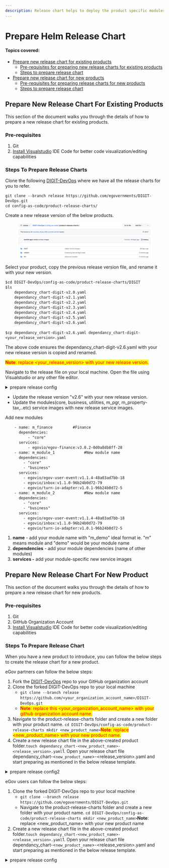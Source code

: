 ```yaml
---
description: Release chart helps to deploy the product specific modules in one click
---
```


# Prepare Helm Release Chart

#### Topics covered: <a href="#prepare-new-release-chart-for-existing-products." id="prepare-new-release-chart-for-existing-products."></a>

* [Prepare new release chart for existing products](prepare-helm-release-chart.md#prepare-new-release-chart-for-existing-products.-1)
  * [Pre-requisites for preparing new release charts for existing products](prepare-helm-release-chart.md#pre-requisites)
  * [Steps to prepare release chart](prepare-helm-release-chart.md#steps-to-prepare-new-release-chart-for-existing-products)
* [Prepare new release chart for new products](prepare-helm-release-chart.md#steps-to-prepare-new-release-chart-for-existing-products)
  * [Pre-requisites for preparing release charts for new products](prepare-helm-release-chart.md#pre-requisites-1)
  * [Steps to prepare release chart](prepare-helm-release-chart.md#steps-to-prepare-release-chart)

## Prepare New Release Chart For Existing Products <a href="#prepare-new-release-chart-for-existing-products." id="prepare-new-release-chart-for-existing-products."></a>

This section of the document walks you through the details of how to prepare a new release chart for existing products.

### Pre-requisites <a href="#pre-requisites" id="pre-requisites"></a>

1. Git
2. ​[Install Visualstudio](https://code.visualstudio.com/download) IDE Code for better code visualization/editing capabilities

### Steps To Prepare Release Charts <a href="#steps-to-prepare-new-release-chart-for-existing-products" id="steps-to-prepare-new-release-chart-for-existing-products"></a>

Clone the following [DIGIT-DevOps](https://github.com/egovernments/DIGIT-DevOps) where we have all the release charts for you to refer.

```
git clone --branch release https://github.com/egovernments/DIGIT-DevOps.git
cd config-as-code/product-release-charts/
```

Create a new release version of the below products.&#x20;

<figure><img src="../../../.gitbook/assets/image (91).png" alt=""><figcaption></figcaption></figure>

Select your product, copy the previous release version file, and rename it with your new version.

```
$cd DIGIT-DevOps/config-as-code/product-release-charts/DIGIT
$ls 
    dependancy_chart-digit-v2.0.yaml	
    dependancy_chart-digit-v2.1.yaml	
    dependancy_chart-digit-v2.2.yaml	
    dependancy_chart-digit-v2.3.yaml
    dependancy_chart-digit-v2.4.yaml
    dependancy_chart-digit-v2.5.yaml
    dependancy_chart-digit-v2.6.yaml

$cp dependancy_chart-digit-v2.6.yaml dependancy_chart-digit-<your_release_version>.yaml
```

The above code ensures the dependancy\_chart-digit-v2.6.yaml with your new release version is copied and renamed.&#x20;

<mark style="color:red;">**Note**</mark><mark style="color:red;">: replace \<your\_release\_version> with your new release version.​</mark>

Navigate to the release file on your local machine. Open the file using Visualstudio or any other file editor.

<details>

<summary>prepare release config</summary>

```
version: v2.6  # Update the release version "v2.6" with your release version.      
modules:
    - name: backbone
      services:
        - zookeeper-v2
        - kafka-v2
        - kafka-connect
        - kafka-connect-restart-tasks
        - elasticsearch-data-v1
        - elasticsearch-master-v1
        - kibana-v1
    - name: authn-authz
      services:
        - redis
        - nginx-ingress
        - cert-manager
        - zuul:v1.3.1-96b24b0d72-39      
    - name: core
      dependencies:
        - "backbone"
        - "authn-authz"    
      services:
        - egovio/egov-accesscontrol:v1.1.3-72f8a8f87b-24
        - egovio/egov-enc-service:v1.1.2-72f8a8f87b-9
        - egovio/egov-filestore:v1.2.3-2ee9ec37-4
        - egovio/egov-idgen:v1.2.3-72f8a8f87b-7
        - egovio/egov-indexer:v1.1.6-72f8a8f87b-10
        - egovio/egov-localization:v1.1.3-72f8a8f87b-6
        - egovio/egov-location:v1.1.4-72f8a8f87b-6
        - egovio/egov-mdms-service:v1.3.2-72f8a8f87b-12
        - egovio/egov-notification-mail:v1.1.2-72f8a8f87b-12
        - egovio/egov-notification-sms:v1.1.3-48a03ad7bb-10
        - egovio/egov-otp:v1.2.2-72f8a8f87b-12
        - egovio/egov-persister:v1.1.4-72f8a8f87b-6
        - egovio/egov-pg-service:v1.2.3-72f8a8f87b-14
        - egovio/egov-searcher:v1.1.5-72f8a8f87b-16
        - egovio/egov-url-shortening:v1.1.1-72f8a8f87b-20
        - egovio/egov-user:v1.2.6-96b24b0d72-87
        - egovio/user-otp:v1.1.4-96b24b0d72-15
        - egovio/egov-workflow-v2:v1.2.1-96b24b0d72-72
        - egovio/pdf-service:v1.1.6-96b24b0d72-83
        - egovio/report:v1.3.4-96b24b0d72-16
        - egovio/chatbot:v1.1.6-72f8a8f87b-8
        - egovio/xstate-chatbot:v1.1.1-96b24b0d72-21
        - egovio/egov-user-chatbot:v1.2.6-96b24b0d72-4 
        - egovio/nlp-engine:v1.0.0-fbea6fba-21
        - egovio/egov-document-uploader:v0.0.1-48a03ad7bb-26
        - egovio/playground:1.0
    - name: business
      dependencies:
        - "core"
      services:
        - egovio/collection-services:v1.1.6-72f8a8f87b-23
        - egovio/billing-service:v1.3.4-72f8a8f87b-39
        - egovio/egf-instrument:v1.1.4-72f8a8f87b-4
        - egovio/egf-master:v1.1.3-72f8a8f87b-15
        - egovio/egov-apportion-service:v1.1.5-72f8a8f87b-5
        - egovio/egov-hrms:v1.2.4-72f8a8f87b-27
        - egovio/finance-collections-voucher-consumer:v1.1.6-96b24b0d72-18
    - name: utilities
      dependencies:
        - "core"
      services:
        - egovio/egov-custom-consumer:v1.1.1-72f8a8f87b-3
        - egovio/egov-pdf:v1.1.2-344ffc814a-37
    - name: frontend         
      dependencies:
        - "business"
      services:
        - egovio/citizen:citizen-v1.5.0-c1825dd69-291
        - egovio/employee:v1.7.0-83c152772f-172
        - egovio/digit-ui:v1.4.0-29d4be1d4f-704  
    - name: m_pgr             #PGR
      dependencies:
        - "core"
        - "business"
      services:
        - egovio/pgr-services:v1.1.4-96b24b0d72-21
        - egovio/rainmaker-pgr:v1.1.4-48a03ad7bb-4
    - name: m_property-tax    #PT
      dependencies:
        - "core"
        - "business"
      services:
        - egovio/property-services:v1.1.7-96b24b0d72-138
        - egovio/pt-calculator-v2:v1.1.5-96b24b0d72-12
        - egovio/pt-services-v2:v1.0.0-48a03ad7bb-4
    - name: m_sewerage        #Sewerage
      dependencies:
        - "core"
        - "business"
      services:
        - egovio/sw-calculator:v1.3.2-96b24b0d72-15
        - egovio/sw-services:v1.4.2-96b24b0d72-31
    - name: m_bpa             #BPA
      dependencies:
          - "core"
          - "business"
      services:
          - egovio/bpa-services:v1.1.5-59f19cd017-74
          - egovio/bpa-calculator:v1.1.1-72f8a8f87b-8
          - egovio/land-services:v1.0.4-96b24b0d72-14
          - egovio/noc-services:v1.0.4-96b24b0d72-18
    - name: m_trade-license    #TL
      dependencies:
          - "core"
          - "business"
      services:
        - egovio/tl-calculator:v1.1.4-96b24b0d72-9
        - egovio/tl-services:v1.1.5-100cbc1a10-175     
    - name: m_firenoc         #Fire NOC
      dependencies:
          - "core"
          - "business"
      services:
          - egovio/firenoc-calculator:v1.2.0-d4a78bf8a3-19
          - egovio/firenoc-services:v1.3.2-12ed7e93c1-64
    - name: m_water-service   #Water
      dependencies:
          - "core"
          - "business"
      services:
        - egovio/ws-calculator:v1.3.2-96b24b0d72-26
        - egovio/ws-services:v1.4.2-96b24b0d72-65
    - name: m_dss   #dss
      dependencies:        
          - "frontend"
          - "core"
          - "business"
      services:
        - egovio/dashboard-analytics:v1.1.6-72f8a8f87b-5
        - egovio/dashboard-ingest:v1.1.4-72f8a8f87b-10
        - egovio/dss-dashboard:v1.7.0-b916c7d187-13
    - name: m_fsm   #fsm
      dependencies:
          - "core"
          - "business"
      services:
        - egovio/fsm:v1.0.4-96b24b0d72-13
        - egovio/fsm-calculator:v1.0.0-48a03ad7bb-5
        - egovio/vehicle:v1.0.3-96b24b0d72-6
        - egovio/vendor:v1.0.3-96b24b0d72-5
    - name: m_echallan   #eChallan
      dependencies:
          - "core"
          - "business"
      services:
        - egovio/echallan-services:v1.0.4-72f8a8f87b-17
        - egovio/echallan-calculator:v1.0.2-72f8a8f87b-14
    - name: Other             #Other Services
      dependencies:
        - "core"
        - "business"
      services:
        - egovio/egov-user-event:v1.1.4-48a03ad7bb-18
        - egovio/inbox:v1.1.0-96b24b0d72-79
        - egovio/turn-io-adapter:v1.0.1-96b24b0d72-5
    - name: m_edcr   #edcr
      dependencies:
          - "core"
      services:
        - egovio/egov-edcr:v2.1.0-db5adca27f-23 
    - name: m_finance         #Finance
      dependencies:
          - "core"
      services:
          - egovio/egov-finance:v3.0.2-0d0a8db8ff-28
```

</details>

* Update the release version "v2.6" with your new release version.
* Update the modules(core, business, utilities, m\_pgr, m\_property-tax,..etc) service images with new release service images.

Add new modules

```
    - name: m_finance         #Finance
      dependencies:
          - "core"
      services:
          - egovio/egov-finance:v3.0.2-0d0a8db8ff-28
    - name: m_module_1             #New module name
      dependencies:
        - "core"
        - "business"
      services:
        - egovio/egov-user-event:v1.1.4-48a03ad7bb-18
        - egovio/inbox:v1.1.0-96b24b0d72-79
        - egovio/turn-io-adapter:v1.0.1-96b24b0d72-5
    - name: m_module_2             #New module name
      dependencies:
        - "core"
        - "business"
      services:
        - egovio/egov-user-event:v1.1.4-48a03ad7bb-18
        - egovio/inbox:v1.1.0-96b24b0d72-79
        - egovio/turn-io-adapter:v1.0.1-96b24b0d72-5   
```

1. **name** - add your module name with "m\_demo" ideal format ie. "m" means module and "demo" would be your module name
2. **dependencies** - add your module dependencies (name of other modules)
3. **services -** add your module-specific new service images

## Prepare New Release Chart For New Product <a href="#prepare-new-release-chart-for-new-product." id="prepare-new-release-chart-for-new-product."></a>

This section of the document walks you through the details of how to prepare a new release chart for new products.

### Pre-requisites <a href="#pre-requisites-1" id="pre-requisites-1"></a>

1. Git
2. GitHub Organization Account
3. ​[Install Visualstudio](https://code.visualstudio.com/download) IDE Code for better code visualization/editing capabilities

### Steps To Prepare Release Chart

When you have a new product to introduce, you can follow the below steps to create the release chart for a new product.

eGov partners can follow the below steps:

1. Fork the [DIGIT-DevOps](https://github.com/egovernments/DIGIT-DevOps) repo to your GitHub organization account
2. Clone the forked DIGIT-DevOps repo to your local machine
   * `git clone --branch release https://github.com/<your_organization_account_name>/DIGIT-DevOps.git`
   * <mark style="color:red;">**Note**</mark><mark style="color:red;">: replace this \<your\_organization\_account\_name> with your github organization account name.</mark>
3. Navigate to the product-release-charts folder and create a new folder with your product name. `cd DIGIT-DevOps/config-as-code/product-release-charts mkdir <new_product_name>`<mark style="color:red;">**Note**</mark><mark style="color:red;">: replace \<new\_product\_name> with your new product name.</mark>
4. Create a new release chart file in the above-created product folder.`touch dependancy_chart-<new_product_name>-<release_version>.yaml`1. Open your release chart file dependancy\_chart-<`new_product_name`>-\<release\_version>.yaml and start preparing as mentioned in the below release template.

<details>

<summary>prepare release config​2</summary>

```
version: v1.0     #Add your release version
modules:
    - name: backbone  #Add the necessary backbone services for the product.
      services:
        - zookeeper-v2
        - kafka-v2
        - kafka-connect
        - kafka-connect-restart-tasks
        - elasticsearch-data-v1
        - elasticsearch-master-v1
        - kibana-v1
        - redis
        - nginx-ingress
        - cert-manager
        - zuul 
        - playground:1.0
    - name: core    #Add the necessary core services for the product.
      dependencies:
        - "backbone"
      services:
        - egovio/egov-accesscontrol:v1.1.0-f9375a4
        - egovio/egov-common-masters:408-14b79e9
        - egovio/egov-data-uploader:7-uploader-demand-feature-44b0170
        - egovio/egov-enc-service:v1.1.0-f9375a4
        - egovio/egov-filestore:v1.2.0-3acc52b
        - egovio/egov-idgen:v1.2.0-f9375a4
        - egovio/egov-indexer:v1.1.1-da68594-7
        - egovio/egov-localization:v1.1.0-f9375a4
        - egovio/egov-location:v1.1.0-f9375a4
        - egovio/egov-mdms-service:v1.3.0-e50b9eb
        - egovio/egov-notification-mail:v1.1.0-40b5f2d
        - egovio/egov-notification-sms:v1.1.0-245443e
        - egovio/egov-otp:v1.2.0-f9375a4
        - egovio/egov-persister:v1.1.1-58f6da0-9
        - egovio/egov-pg-service:v1.1.0-f9375a4
        - egovio/egov-searcher:v1.1.0-59d3598
        - egovio/egov-url-shortening:v1.0.0-40cc090
        - egovio/egov-user:v1.2.1-4976757
        - egovio/user-otp:v1.1.0-2f36d3a
        - egovio/egov-workflow-v2:v1.1.0-42786ef
        - egovio/pdf-service:v1.1.0-09b11d9
        - egovio/report:v1.3.0-28b3c97
    - name: business  #Add the necessary business services for the product
      dependencies:
        - "core"
      services:
        - egovio/collection-services:v1.1.1-4f6c6f7-15
        - egovio/billing-service:v1.1.1-33b0fcf-14
        - egovio/egf-instrument:v1.1.0-005ff61
        - egovio/egf-master:v1.1.0-9959f29
        - egovio/egov-apportion-service:v1.1.2-3436cd5-4
        - egovio/egov-hrms:v1.1.0-43cb793
        - egovio/dashboard-analytics:v1.1.1-14637ce-14
        - egovio/dashboard-ingest:v1.1.1-3436cd5-2
    - name: m_module_1             #Add a new module and its necessary services.
      dependencies:
        - "core"
        - "business"
      services:
        - new-services-1:<image-tag>
        - new-services-2:<image-tag>
        - new-services-3:<image-tag>
    - name: m_module_2             #Add a new module and its necessary services.
      dependencies:
        - "core"
        - "business"
      services:
        - new-services-1:<image-tag>
        - new-services-2:<image-tag>
        - new-services-3:<image-tag>    
```

</details>

eGov users can follow the below steps:

1. Clone the forked DIGIT-DevOps repo to your local machine
   * `git clone --branch release https://github.com/egovernments/DIGIT-DevOps.git`
   * Navigate to the product-release-charts folder and create a new folder with your product name. `cd DIGIT-DevOps/config-as-code/product-release-charts mkdir <new_product_name>`**Note**: replace \<new\_product\_name> with your new product name
2. Create a new release chart file in the above-created product folder.`touch dependancy_chart-<new_product_name>-<release_version>.yaml`1. Open your release chart file dependancy\_chart-<`new_product_name`>-\<release\_version>.yaml and start preparing as mentioned in the below release template.

<details>

<summary>prepare release config </summary>

```
version: v1.0     #Add your release version
modules:
    - name: backbone  #Add the necessary backbone services for the product.
      services:
        - zookeeper-v2
        - kafka-v2
        - kafka-connect
        - kafka-connect-restart-tasks
        - elasticsearch-data-v1
        - elasticsearch-master-v1
        - kibana-v1
        - redis
        - nginx-ingress
        - cert-manager
        - zuul 
        - playground:1.0
    - name: core    #Add the necessary core services for the product.
      dependencies:
        - "backbone"
      services:
        - egovio/egov-accesscontrol:v1.1.0-f9375a4
        - egovio/egov-common-masters:408-14b79e9
        - egovio/egov-data-uploader:7-uploader-demand-feature-44b0170
        - egovio/egov-enc-service:v1.1.0-f9375a4
        - egovio/egov-filestore:v1.2.0-3acc52b
        - egovio/egov-idgen:v1.2.0-f9375a4
        - egovio/egov-indexer:v1.1.1-da68594-7
        - egovio/egov-localization:v1.1.0-f9375a4
        - egovio/egov-location:v1.1.0-f9375a4
        - egovio/egov-mdms-service:v1.3.0-e50b9eb
        - egovio/egov-notification-mail:v1.1.0-40b5f2d
        - egovio/egov-notification-sms:v1.1.0-245443e
        - egovio/egov-otp:v1.2.0-f9375a4
        - egovio/egov-persister:v1.1.1-58f6da0-9
        - egovio/egov-pg-service:v1.1.0-f9375a4
        - egovio/egov-searcher:v1.1.0-59d3598
        - egovio/egov-url-shortening:v1.0.0-40cc090
        - egovio/egov-user:v1.2.1-4976757
        - egovio/user-otp:v1.1.0-2f36d3a
        - egovio/egov-workflow-v2:v1.1.0-42786ef
        - egovio/pdf-service:v1.1.0-09b11d9
        - egovio/report:v1.3.0-28b3c97
    - name: business  #Add the necessary business services for the product
      dependencies:
        - "core"
      services:
        - egovio/collection-services:v1.1.1-4f6c6f7-15
        - egovio/billing-service:v1.1.1-33b0fcf-14
        - egovio/egf-instrument:v1.1.0-005ff61
        - egovio/egf-master:v1.1.0-9959f29
        - egovio/egov-apportion-service:v1.1.2-3436cd5-4
        - egovio/egov-hrms:v1.1.0-43cb793
        - egovio/dashboard-analytics:v1.1.1-14637ce-14
        - egovio/dashboard-ingest:v1.1.1-3436cd5-2
    - name: m_module_1             #Add a new module and its necessary services.
      dependencies:
        - "core"
        - "business"
      services:
        - new-services-1:<image-tag>
        - new-services-2:<image-tag>
        - new-services-3:<image-tag>
    - name: m_module_2             #Add a new module and its necessary services.
      dependencies:
        - "core"
        - "business"
      services:
        - new-services-1:<image-tag>
        - new-services-2:<image-tag>
        - new-services-3:<image-tag>
```

</details>

